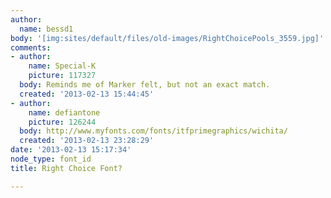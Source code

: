 ```yaml
---
author:
  name: bessd1
body: '[img:sites/default/files/old-images/RightChoicePools_3559.jpg]'
comments:
- author:
    name: Special-K
    picture: 117327
  body: Reminds me of Marker felt, but not an exact match.
  created: '2013-02-13 15:44:45'
- author:
    name: defiantone
    picture: 126244
  body: http://www.myfonts.com/fonts/itfprimegraphics/wichita/
  created: '2013-02-13 23:28:29'
date: '2013-02-13 15:17:34'
node_type: font_id
title: Right Choice Font?

---
```

